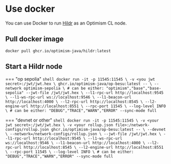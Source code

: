# Use docker

You can use Docker to run [Hildr](https://github.com/optimism-java/hildr) as an Optimism CL node.

## Pull docker image

```shell
docker pull ghcr.io/optimism-java/hildr:latest
```

## Start a Hildr node

=== "op sepolia"
    ```shell
    docker run -it -p 11545:11545 \
    -v <you jwt secret>:/jwt/jwt.hex \
    ghcr.io/optimism-java/op-besu:latest -- \
    --network optimism-sepolia \ # can be either: "optimism","base","base-sepolia"
    --jwt-file /jwt/jwt.hex \
    --l1-rpc-url http://localhost:9545 \
    --l1-ws-rpc-url ws://localhost:9546 \
    --l1-beacon-url http://localhost:4000 \
    --l2-rpc-url http://localhost:8545 \
    --l2-engine-url http://localhost:8551 \
    --rpc-port 11545 \
    --log-level INFO \ # can be either: "DEBUG","TRACE","WARN","ERROR"
    --sync-mode full
    ```

=== "devnet or other"
    ```shell
    docker run -it -p 11545:11545 \
    -v <your jwt secret>:/jwt/jwt.hex \
    -v <your rollup.json file>:/network-configs/rollup.json
    ghcr.io/optimism-java/op-besu:latest -- \
    --devnet \
    --network=/network-configs/rollup.json \
    --jwt-file /jwt/jwt.hex \
    --l1-rpc-url http://localhost:9545 \
    --l1-ws-rpc-url ws://localhost:9546 \
    --l1-beacon-url http://localhost:4000 \
    --l2-rpc-url http://localhost:8545 \
    --l2-engine-url http://localhost:8551 \
    --rpc-port 11545 \
    --log-level INFO \ # can be either: "DEBUG","TRACE","WARN","ERROR"
    --sync-mode full
    ```
